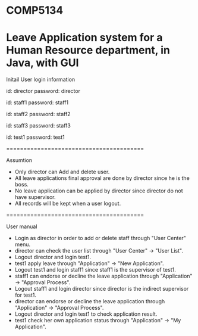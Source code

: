 # COMP5134
Leave Application system for a Human Resource department, in Java, with GUI
========================================

Initail User login information

id: director
password: director

id: staff1
password: staff1

id: staff2
password: staff2

id: staff3
password: staff3

id: test1
password: test1

========================================

Assumtion

- Only director can Add and delete user.
- All leave applications final approval are done by director since he is the boss.
- No leave application can be applied by director since director do not have supervisor.
- All records will be kept when a user logout.

========================================

User manual

- Login as director in order to add or delete staff through "User Center" menu.
- director can check the user list through "User Center" -> "User List".
- Logout director and login test1.
- test1 apply leave through "Application" -> "New Application".
- Logout test1 and login staff1 since staff1 is the supervisor of test1.
- staff1 can endorse or decline the leave application through "Application" -> "Approval Process".
- Logout staff1 and login director since director is the indirect supervisor for test1.
- director can endorse or decline the leave application through "Application" -> "Approval Process".
- Logout director and login test1 to check application result.
- test1 check her own application status through "Application" ->  "My Application".
